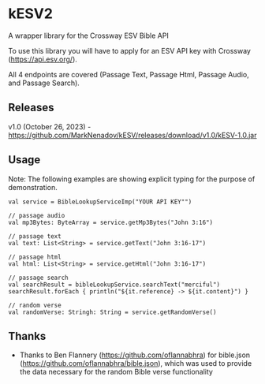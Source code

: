 
# kESV2

A wrapper library for the Crossway ESV Bible API

To use this library you will have to apply for an ESV API key with Crossway (https://api.esv.org/).

All 4 endpoints are covered (Passage Text, Passage Html, Passage Audio, and Passage Search).

## Releases

v1.0 (October 26, 2023) - https://github.com/MarkNenadov/kESV/releases/download/v1.0/kESV-1.0.jar

## Usage

Note: The following examples are showing explicit typing for the purpose of demonstration.

```
val service = BibleLookupServiceImp("YOUR API KEY"")

// passage audio
val mp3Bytes: ByteArray = service.getMp3Bytes("John 3:16")

// passage text
val text: List<String> = service.getText("John 3:16-17")

// passage html
val html: List<String> = service.getHtml("John 3:16-17")

// passage search
val searchResult = bibleLookupService.searchText("merciful")
searchResult.forEach { println("${it.reference} -> ${it.content}") }

// random verse
val randomVerse: Stringh: String = service.getRandomVerse()
```

## Thanks

* Thanks to Ben Flannery (https://github.com/oflannabhra) for bible.json (https://github.com/oflannabhra/bible.json), which was used to provide the data necessary for the random Bible verse functionality
